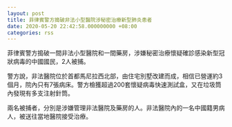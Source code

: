 ```yaml
---
layout: post
title: 菲律賓警方搗破非法小型醫院涉秘密治療新型肺炎患者
date: 2020-05-20 22:42:58.000000000 +08:00
categories: rss
---
```


菲律賓警方搗破一間非法小型醫院和一間藥房，涉嫌秘密治療懷疑確診感染新型冠狀病毒的中國國民，2人被捕。

警方說，非法醫院位於首都馬尼拉西北部，由住宅別墅改建而成，相信已營運約3個月，院內只有7張病床。警方檢獲超過200套懷疑病毒快速測試盒，又在垃圾筒內發現有多支注射針筒。

兩名被捕者，分別是涉嫌管理非法醫院及藥房的人。非法醫院內的一名中國籍男病人，被送往當地醫院接受治療。
